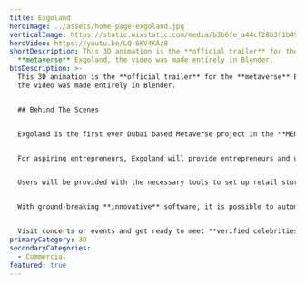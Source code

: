 ```yaml
---
title: Exgoland
heroImage: ../assets/home-page-exgoland.jpg
verticalImage: https://static.wixstatic.com/media/b3b6fe_a44cf28b3f1b49a297d4d29c1e1da602~mv2.jpg/v1/fill/w_480,h_640,fp_0.51_0.3,q_90/b3b6fe_a44cf28b3f1b49a297d4d29c1e1da602~mv2.webp
heroVideo: https://youtu.be/LQ-6KV4KAz8
shortDescription: This 3D animation is the **official trailer** for the
  **metaverse** Exgoland, the video was made entirely in Blender.
btsDescription: >-
  This 3D animation is the **official trailer** for the **metaverse** Exgoland,
  the video was made entirely in Blender.


  ## Behind The Scenes


  Exgoland is the first ever Dubai based Metaverse project in the **MENA region**, built on **Solana**.


  For aspiring entrepreneurs, Exgoland will provide entrepreneurs and users with a **universe** of opportunities to build, own and operate businesses.


  Users will be provided with the necessary tools to set up retail stores, host music concerts and many events, display their arts, engage with fun social activities, and an infinite list of opportunities and features that we have in store. **Stay tuned for more!!**”


  With ground-breaking **innovative** software, it is possible to automatically create your own **avatar** from a selfie to walk around Exgoland with.


  Visit concerts or events and get ready to meet **verified celebrities** in a virtual world.
primaryCategory: 3D
secondaryCategories:
  - Commercial
featured: true
---
```


